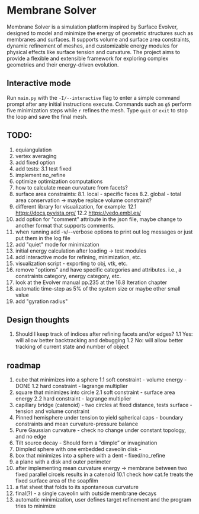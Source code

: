 # Membrane Solver

Membrane Solver is a simulation platform inspired by Surface Evolver, designed to model and minimize the energy of geometric structures such as membranes and surfaces. It supports volume and surface area constraints, dynamic refinement of meshes, and customizable energy modules for physical effects like surface tension and curvature. The project aims to provide a flexible and extensible framework for exploring complex geometries and their energy-driven evolution.

## Interactive mode

Run `main.py` with the `-I/--interactive` flag to enter a simple command prompt after any initial instructions execute. Commands such as `g5` perform five minimization steps while `r` refines the mesh. Type `quit` or `exit` to stop the loop and save the final mesh.


## TODO:
1. equiangulation
2. vertex averaging
3. add fixed option 
4. add tests:
    3.1 test fixed
5. implement no_refine
6. optimize optimization computations 
7. how to calculate mean curvature from facets?
8. surface area constraints:
    8.1. local - specific faces
    8.2. global - total area conservation -> maybe replace volume constraint?
9. different library for visualization, for example:
    12.1 https://docs.pyvista.org/
    12.2 https://vedo.embl.es/
10. add option for "comment" attribute in the json file, maybe change to
    another format that supports comments.
11. when running add -v/--verbose options to print out log messages or just
    put them in the log file
12. add "quiet" mode for minimization
13. initial energy calculation after loading -> test modules
14. add interactive mode for refining, minimization, etc.
15. visualization script - exporting to obj, vtk, etc.
16. remove "options" and have specific categories and attributes.
        i.e., a constraints category, energy category, etc.
17. look at the Evolver manual pp.235 at the 16.8 Iteration chapter
18. automatic time-step as 5% of the system size or maybe other small value
19. add "gyration radius"

## Design thoughts 
1. Should I keep track of indices after refining facets and/or edges?
    1.1 Yes: will allow better backtracking and debugging
    1.2 No: will allow better tracking of current state and number of object

## roadmap
1. cube that minimizes into a sphere
    1.1 soft constraint - volume energy - DONE
    1.2 hard constraint - lagrange multiplier
2. square that minimizes into circle
    2.1 soft constraint - surface area energy
    2.2 hard constraint - lagrange multiplier
3. capillary bridge (catenoid) - two circles at fixed distance, tests surface - tension and volume constraint
4. Pinned hemisphere under tension to yield spherical caps - boundary constraints 
        and mean curvature-pressure balance
5. Pure Gaussian curvature - check no change under constant topology, and no edge
6. Tilt source decay - Should form a “dimple” or invagination
7. Dimpled sphere with one embedded caveolin disk - 
8. box that minimizes into a sphere with a dent - fixed/no_refine
9. a plane with a disk and outer perimeter
10. after implementing mean curvature energy -> membrane between two fixed parallel circels
    results in a catenoid
    10.1 check how cat.fe treats the fixed surface area of the soapfilm
11. a flat sheet that folds to its spontaneous curvature
12. final(?) - a single caveolin with outside membrane decays
13. automatic minimization, user defines target refinement and the program
    tries to minimize
